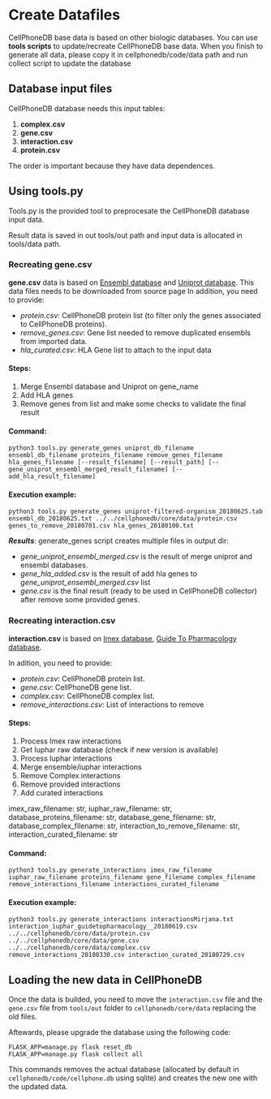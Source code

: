 # Create Datafiles
CellPhoneDB base data is based on other biologic databases.
You can use **tools scripts** to update/recreate CellPhoneDB base data.
When you finish to generate all data, please copy it in cellphonedb/code/data path and run collect script to update the database    

## Database input files
CellPhoneDB database needs this input tables:
1. **complex.csv**
2. **gene.csv**
3. **interaction.csv**
4. **protein.csv**

The order is important because they have data dependences.

## Using tools.py
Tools.py is the provided tool to preprocesate the CellPhoneDB database input data.

Result data is saved in out tools/out path and input data is allocated in tools/data path. 

### Recreating gene.csv
**gene.csv** data is based on [Ensembl database](https://www.ensembl.org/) and [Uniprot database](https://www.uniprot.org). This data files needs to be downloaded from source page
In addition, you need to provide:

- _protein.csv_: CellPhoneDB protein list (to filter only the genes associated to CellPhoneDB proteins).
- _remove_genes.csv_: Gene list needed to remove duplicated ensembls from imported data.
- _hla_curated.csv_: HLA Gene list to attach to the input data


#### Steps:
1. Merge Ensembl database and Uniprot on gene_name
2. Add HLA genes
3. Remove genes from list and make some checks to validate the final result

#### Command:
```shell
python3 tools.py generate_genes uniprot_db_filename ensembl_db_filename proteins_filename remove_genes_filename hla_genes_filename [--result_filename] [--result_path] [--gene_uniprot_ensembl_merged_result_filename] [--add_hla_result_filename]
```


#### Execution example: 
 ```shell
python3 tools.py generate_genes uniprot-filtered-organism_20180625.tab ensembl_db_20180625.txt ../../cellphonedb/core/data/protein.csv genes_to_remove_20180701.csv hla_genes_20180100.txt
 ```

***Results***:
generate_genes script creates multiple files in output dir:
- _gene_uniprot_ensembl_merged.csv_ is the result of merge uniprot and ensembl databases.
- _gene_hla_added.csv_ is the result of add hla genes to _gene_uniprot_ensembl_merged.csv_ list
- _gene.csv_ is the final result (ready to be used in CellPhoneDB collector) after remove some provided genes.



### Recreating interaction.csv
**interaction.csv** is based on [Imex database](https://www.imexconsortium.org/), [Guide To Pharmacology database](http://www.guidetopharmacology.org/download.jsp).

In adition, you need to provide:

- _protein.csv_: CellPhoneDB protein list.
- _gene.csv_: CellPhoneDB gene list.
- _complex.csv_: CellPhoneDB complex list.
- _remove_interactions.csv_: List of interactions to remove

#### Steps:
1. Process Imex raw interactions
2. Get Iuphar raw database (check if new version is available)
3. Process Iuphar interactions
4. Merge ensemble/iuphar interactions
5. Remove Complex interactions
6. Remove provided interactions
7. Add curated interactions


 imex_raw_filename: str,
iuphar_raw_filename: str,
        database_proteins_filename: str,
        database_gene_filename: str,
        database_complex_filename: str,
        interaction_to_remove_filename: str,
        interaction_curated_filename: str

#### Command:
```shell
python3 tools.py generate_interactions imex_raw_filename iuphar_raw_filename proteins_filename gene_filename complex_filename remove_interactions_filename interactions_curated_filename
```

#### Execution example:
```shell
python3 tools.py generate_interactions interactionsMirjana.txt interaction_iuphar_guidetopharmacology__20180619.csv ../../cellphonedb/core/data/protein.csv ../../cellphonedb/core/data/gene.csv ../../cellphonedb/core/data/complex.csv remove_interactions_20180330.csv interaction_curated_20180729.csv
```

## Loading the new data in CellPhoneDB 

Once the data is builded, you need to move the `interaction.csv` file and the `gene.csv` file from `tools/out` folder to
`cellphonedb/core/data` replacing the old files. 

Aftewards, please upgrade the database using the following code:

```
FLASK_APP=manage.py flask reset_db
FLASK_APP=manage.py flask collect all 
```

This commands removes the actual database (allocated by default in `cellphonedb/code/cellphone.db` using sqlite) and 
creates the new one with the updated data.